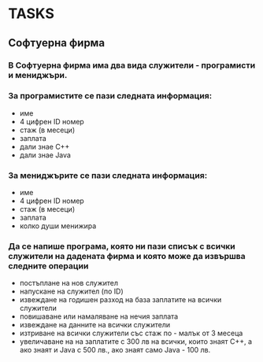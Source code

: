 # TASKS
## Софтуерна фирма
### В Софтуерна фирма има два вида служители - програмисти и мениджъри. 
### За програмистите се пази следната информация:
- име 
- 4 цифрен ID номер
- стаж (в месеци)
- заплата
- дали знае C++
- дали знае Java
### За мениджърите се пази следната информация:
- име 
- 4 цифрен ID номер
- стаж (в месеци)
- заплата
- колко души менижира

### Да се напише програма, която ни пази списък с всички служители на дадената фирма и която може да извършва следните операции
- постъплане на нов служител
- напускане на служител (по ID)
- извеждане на годишен разход на база заплатите на всички служители
- повишаване или намаляване на нечия заплата 
- извеждане на данните на всички служители
- изтриване на всички служители със стаж по - малък от 3 месеца
- увеличаване на на заплатите с 300 лв на всички, които знаят C++, а ако знаят и Java с 500 лв., ако знаят само Java - 100 лв.